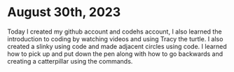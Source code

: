 # August 30th, 2023

Today I created my github account and codehs account, I also learned the introduction to coding by watching videos and using Tracy the turtle. I also created a slinky using code and made adjacent circles using code. I learned how to pick up and put down the pen along with how to go backwards and creating a catterpillar using the commands.
